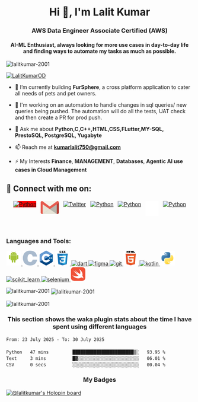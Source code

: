 <h1 align="center">Hi 👋, I'm Lalit Kumar</h1>
<h3 align="center">AWS Data Engineer Associate Certified (AWS)</h3>
<h4 align="center">AI-ML Enthusiast, always looking for more use cases in day-to-day life and finding ways to automate my tasks as much as possible.</h4>

<p align="left"> <img src="https://komarev.com/ghpvc/?username=lalitkumar-2001&label=Profile%20views&color=0e75b6&style=flat" alt="lalitkumar-2001" /> </p>

<p align="left"> <a href="https://twitter.com/LalitKumarOD" target="blank"><img src="https://img.shields.io/twitter/follow/LalitKumarOD?logo=twitter&style=for-the-badge" alt="LalitKumarOD" /></a> </p>

- 🔭 I’m currently building **FurSphere**, a cross platform application to cater all needs of pets and pet owners.
- 👾 I'm working on an automation to handle changes in sql queries/ new queries being pushed. The automation will do all the tests, UAT check and then create a PR for prod push.

- 💬 Ask me about **Python,C,C++,HTML,CSS,FLutter,MY-SQL, PrestoSQL, PostgreSQL, Yugabyte**

- 📫 Reach me at **kumarlalit750@gmail.com**

- ⚡ My Interests **Finance**, **MANAGEMENT**, **Databases**, **Agentic AI use cases in Cloud Management**

## :email: Connect with me on:

<!--
      "These are previous social handle links which were styled differently"
[<img align="left" alt="LalitKumar-2001" width="40px" src="https://raw.githubusercontent.com/iconic/open-iconic/master/svg/globe.svg" />][website]
[<img align="left" alt="LalitKumar | LinkedIn" width="40px" src="https://cdn.jsdelivr.net/npm/simple-icons@v3/icons/linkedin.svg" />][linkedin]
[<img align="left" alt="LalitKumar | Mail" width="40px" src="https://cdn.jsdelivr.net/npm/simple-icons@v3/icons/gmail.svg" />][mail]
[<img align="left" alt="LalitKumar | Twitter" width="40px" src="https://cdn.jsdelivr.net/npm/simple-icons@v3/icons/twitter.svg" />][twitter]
[<img align="left" alt="LalitKumar | Instagram" width="40px" src="https://cdn.jsdelivr.net/npm/simple-icons@v3/icons/instagram.svg" />][instagram]
[<img align="left" alt="LalitKumar | Kaggle" width="40px" src="https://cdn.jsdelivr.net/npm/simple-icons@v3/icons/kaggle.svg" />][kaggle]
[<img align="left" alt="LalitKumar | HackerEarth" width="40px" src="https://cdn.jsdelivr.net/npm/simple-icons@v3/icons/hackerearth.svg" />][hackerearth]

-->

<p align="center">
 <!--<a href="https://LK.github.io/" target="_blank" rel="noopener noreferrer"> <img src="https://raw.githubusercontent.com/iconic/open-iconic/master/svg/globe.svg" alt="Python" height="40" style="vertical-align:top; margin:4px"> </a>
  -->
 <a href="https://linkedin.com/in/lalit-k-2001" target="_blank" rel="noopener noreferrer"> <img src="https://raw.githubusercontent.com/rahuldkjain/github-profile-readme-generator/master/src/images/icons/Social/linked-in-alt.svg" alt="Python" height="40" style="vertical-align:top; margin:4px; background-color:red"></a>
 <a href="mailto:kumarlalit750@gmail.com"> <img src="https://github.com/LalitKumar-2001/LalitKumar-2001/blob/main/cdnlogo.com_gmail-icon.svg" alt="Python" height="35" style="vertical-align:top; margin:4px"></a> 
  <a href="https://twitter.com/klalit2000" target="_blank" rel="noopener noreferrer"> <img src="https://raw.githubusercontent.com/rahuldkjain/github-profile-readme-generator/master/src/images/icons/Social/twitter.svg" alt="Twitter" height="40" style="vertical-align:top; margin:4px"></a>
  <a href="https://instagram.com/radioactive_lalit" target="_blank" rel="noopener noreferrer"> <img src="https://raw.githubusercontent.com/rahuldkjain/github-profile-readme-generator/master/src/images/icons/Social/instagram.svg" alt="Python" height="40" style="vertical-align:top; margin:4px"></a>
  <a href="https://kaggle.com/lalitkumar2001" target="_blank" rel="noopener noreferrer"> <img src="https://raw.githubusercontent.com/rahuldkjain/github-profile-readme-generator/master/src/images/icons/Social/kaggle.svg" alt="Python" height="40" style="vertical-align:top; margin:4px"></a>
  <a href="https://www.hackerearth.com/@lalitkumar.vssut" target="_blank" rel="noopener noreferrer"> <img src="https://github.com/LalitKumar-2001/LalitKumar-2001/blob/main/he-footer-logo.svg" alt="Python" height="40" style="vertical-align:top; margin:4px"></a>
  <a href="https://dev.to/lalitkumar" target="_blank" rel="noopener noreferrer"> <img src="https://img.shields.io/badge/DEV.TO-%230A0A0A.svg?&style=for-the-badge&logo=dev-dot-to&logoColor=white" alt="Python" height="40" style="vertical-align:top; margin:4px"> </a>
</p>

<br />

<!--
<h3 align="left">Connect with me:</h3>
<p align="left">
<a href="https://twitter.com/klalit2000" target="blank"><img align="center" src="https://raw.githubusercontent.com/rahuldkjain/github-profile-readme-generator/master/src/images/icons/Social/twitter.svg" alt="klalit2000" height="30" width="40" /></a>
 
<a href="https://linkedin.com/in/lalit-k-2001" target="blank"><img align="center" src="https://raw.githubusercontent.com/rahuldkjain/github-profile-readme-generator/master/src/images/icons/Social/linked-in-alt.svg" alt="lalit-k-2001" height="30" width="40" /></a>
 
<a href="https://kaggle.com/lalitkumar2001" target="blank"><img align="center" src="https://raw.githubusercontent.com/rahuldkjain/github-profile-readme-generator/master/src/images/icons/Social/kaggle.svg" alt="lalitkumar2001" height="30" width="40" /></a>
 
<a href="https://instagram.com/radioactive_lalit" target="blank"><img align="center" src="https://raw.githubusercontent.com/rahuldkjain/github-profile-readme-generator/master/src/images/icons/Social/instagram.svg" alt="radioactive_lalit" height="30" width="40" /></a>
 
<a href="https://www.codechef.com/users/k_lalit" target="blank"><img align="center" src="https://cdn.jsdelivr.net/npm/simple-icons@3.1.0/icons/codechef.svg" alt="k_lalit" height="30" width="40" /></a>
 
<a href="https://www.hackerearth.com/@lalitkumar.vssut" target="blank"><img align="center" src="https://raw.githubusercontent.com/rahuldkjain/github-profile-readme-generator/master/src/images/icons/Social/hackerearth.svg" alt="@lalitkumar.vssut" height="30" width="40" /></a>

</p>
-->

<h3 align="left">Languages and Tools:</h3>
<p align="left"> <a href="https://developer.android.com" target="_blank"> <img src="https://raw.githubusercontent.com/devicons/devicon/master/icons/android/android-original-wordmark.svg" alt="android" width="40" height="40"/> </a> <a href="https://www.cprogramming.com/" target="_blank"> <img src="https://raw.githubusercontent.com/devicons/devicon/master/icons/c/c-original.svg" alt="c" width="40" height="40"/> </a> <a href="https://www.w3schools.com/cpp/" target="_blank"> <img src="https://raw.githubusercontent.com/devicons/devicon/master/icons/cplusplus/cplusplus-original.svg" alt="cplusplus" width="40" height="40"/> </a> <a href="https://www.w3schools.com/css/" target="_blank"> <img src="https://raw.githubusercontent.com/devicons/devicon/master/icons/css3/css3-original-wordmark.svg" alt="css3" width="40" height="40"/> </a> <a href="https://dart.dev" target="_blank"> <img src="https://www.vectorlogo.zone/logos/dartlang/dartlang-icon.svg" alt="dart" width="40" height="40"/> </a> <a href="https://www.figma.com/" target="_blank"> <img src="https://www.vectorlogo.zone/logos/figma/figma-icon.svg" alt="figma" width="40" height="40"/> </a> <a href="https://git-scm.com/" target="_blank"> <img src="https://www.vectorlogo.zone/logos/git-scm/git-scm-icon.svg" alt="git" width="40" height="40"/> </a> <a href="https://www.w3.org/html/" target="_blank"> <img src="https://raw.githubusercontent.com/devicons/devicon/master/icons/html5/html5-original-wordmark.svg" alt="html5" width="40" height="40"/> </a> <a href="https://kotlinlang.org" target="_blank"> <img src="https://www.vectorlogo.zone/logos/kotlinlang/kotlinlang-icon.svg" alt="kotlin" width="40" height="40"/> </a> <a href="https://www.python.org" target="_blank"> <img src="https://raw.githubusercontent.com/devicons/devicon/master/icons/python/python-original.svg" alt="python" width="40" height="40"/> </a> <a href="https://scikit-learn.org/" target="_blank"> <img src="https://upload.wikimedia.org/wikipedia/commons/0/05/Scikit_learn_logo_small.svg" alt="scikit_learn" width="40" height="40"/> </a> <a href="https://www.selenium.dev" target="_blank"> <img src="https://raw.githubusercontent.com/detain/svg-logos/780f25886640cef088af994181646db2f6b1a3f8/svg/selenium-logo.svg" alt="selenium" width="40" height="40"/> </a> <a href="https://developer.apple.com/swift/" target="_blank"> <img src="https://raw.githubusercontent.com/devicons/devicon/master/icons/swift/swift-original.svg" alt="swift" width="40" height="40"/> </a> </p>

<p><img align="left" src="https://github-readme-stats.vercel.app/api/top-langs?username=lalitkumar-2001&show_icons=true&locale=en&layout=compact" alt="lalitkumar-2001" /></p>

<p>&nbsp;<img align="center" src="https://github-readme-stats.vercel.app/api?username=lalitkumar-2001&show_icons=true&locale=en" alt="lalitkumar-2001" /></p>

<p><img align="center" src="https://github-readme-streak-stats.herokuapp.com/?user=lalitkumar-2001&" alt="lalitkumar-2001" /></p>

<h3 align='center'>This section shows the waka plugin stats about the time I have spent using different languages</h1>
<!--START_SECTION:waka-->

```txt
From: 23 July 2025 - To: 30 July 2025

Python   47 mins         ███████████████████████▒░   93.95 %
Text     3 mins          █▓░░░░░░░░░░░░░░░░░░░░░░░   06.01 %
CSV      0 secs          ░░░░░░░░░░░░░░░░░░░░░░░░░   00.04 %
```

<!--END_SECTION:waka-->
<h3 align='center'>My Badges</h3>

[![@lalitkumar's Holopin board](https://holopin.me/lalitkumar)](https://holopin.io/@lalitkumar)
